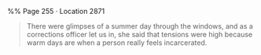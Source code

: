 %% Page 255 · Location 2871 
> There were glimpses of a summer day through the windows, and as a corrections officer let us in, she said that tensions were high because warm days are when a person really feels incarcerated.
